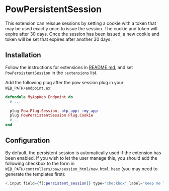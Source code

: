 # PowPersistentSession

This extension can reissue sessions by setting a cookie with a token that may be used exactly once to issue the session. The cookie and token will expire after 30 days. Once the session has been issued, a new cookie and token will be set that expires after another 30 days.

## Installation

Follow the instructions for extensions in [README.md](../../../README.md#add-extensions-support), and set `PowPersistentSession` in the `:extensions` list.

Add the following plug after the pow session plug in your `WEB_PATH/endpoint.ex`:

```elixir
defmodule MyAppWeb.Endpoint do
  # ...

  plug Pow.Plug.Session, otp_app: :my_app
  plug PowPersistentSession.Plug.Cookie
  #...
end
```

## Configuration

By default, the persistent session is automatically used if the extension has been enabled. If you wish to let the user manage this, you should add the following checkbox to the form in `WEB_PATH/controllers/pow/session_html/new.html.heex` (you may need to generate the templates first):

```elixir
<.input field={f[:persistent_session]} type="checkbox" label="Keep me logged in" />
```
